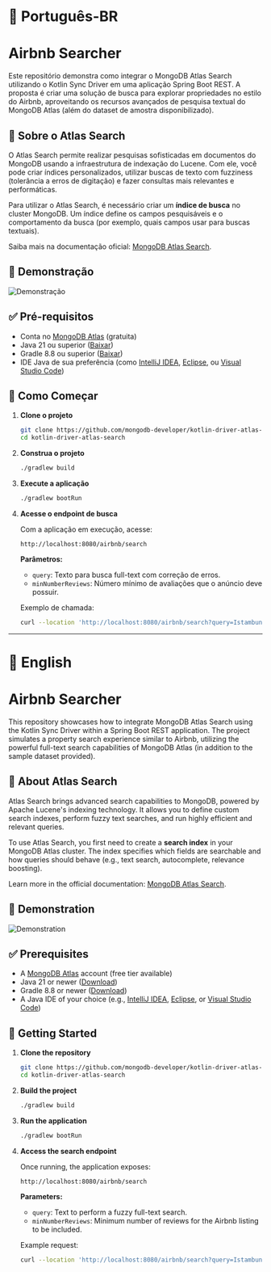 # 📄 Português-BR

# Airbnb Searcher

Este repositório demonstra como integrar o MongoDB Atlas Search utilizando o Kotlin Sync Driver em uma aplicação Spring Boot REST. A proposta é criar uma solução de busca para explorar propriedades no estilo do Airbnb, aproveitando os recursos avançados de pesquisa textual do MongoDB Atlas (além do dataset de amostra disponibilizado).

## 🔎 Sobre o Atlas Search

O Atlas Search permite realizar pesquisas sofisticadas em documentos do MongoDB usando a infraestrutura de indexação do Lucene. Com ele, você pode criar índices personalizados, utilizar buscas de texto com fuzziness (tolerância a erros de digitação) e fazer consultas mais relevantes e performáticas.

Para utilizar o Atlas Search, é necessário criar um **índice de busca** no cluster MongoDB. Um índice define os campos pesquisáveis e o comportamento da busca (por exemplo, quais campos usar para buscas textuais).

Saiba mais na documentação oficial: [MongoDB Atlas Search](https://www.mongodb.com/docs/atlas/atlas-search/).

## 🎯 Demonstração
![Demonstração](./demonstration/demonstration.gif)

## ✅ Pré-requisitos

- Conta no [MongoDB Atlas](https://www.mongodb.com/cloud/atlas) (gratuita)
- Java 21 ou superior ([Baixar](https://www.oracle.com/java/technologies/javase-downloads.html))
- Gradle 8.8 ou superior ([Baixar](https://gradle.org/install/))
- IDE Java de sua preferência (como [IntelliJ IDEA](https://www.jetbrains.com/idea/), [Eclipse](https://www.eclipse.org/), ou [Visual Studio Code](https://code.visualstudio.com/))

## 🚀 Como Começar

1. **Clone o projeto**

   ```bash
   git clone https://github.com/mongodb-developer/kotlin-driver-atlas-search.git
   cd kotlin-driver-atlas-search
   ```

2. **Construa o projeto**

   ```bash
   ./gradlew build
   ```

3. **Execute a aplicação**

   ```bash
   ./gradlew bootRun
   ```

4. **Acesse o endpoint de busca**

   Com a aplicação em execução, acesse:

   ```
   http://localhost:8080/airbnb/search
   ```

   **Parâmetros:**
   - `query`: Texto para busca full-text com correção de erros.
   - `minNumberReviews`: Número mínimo de avaliações que o anúncio deve possuir.

   Exemplo de chamada:

   ```bash
   curl --location 'http://localhost:8080/airbnb/search?query=Istambun&minNumberReviews=50'
   ```

---
# 📄 English

# Airbnb Searcher

This repository showcases how to integrate MongoDB Atlas Search using the Kotlin Sync Driver within a Spring Boot REST application. The project simulates a property search experience similar to Airbnb, utilizing the powerful full-text search capabilities of MongoDB Atlas (in addition to the sample dataset provided).

## 🔎 About Atlas Search

Atlas Search brings advanced search capabilities to MongoDB, powered by Apache Lucene's indexing technology. It allows you to define custom search indexes, perform fuzzy text searches, and run highly efficient and relevant queries.

To use Atlas Search, you first need to create a **search index** in your MongoDB Atlas cluster. The index specifies which fields are searchable and how queries should behave (e.g., text search, autocomplete, relevance boosting).

Learn more in the official documentation: [MongoDB Atlas Search](https://www.mongodb.com/docs/atlas/atlas-search/).

## 🎯 Demonstration
![Demonstration](./demonstration/demonstration.gif)

## ✅ Prerequisites

- A [MongoDB Atlas](https://www.mongodb.com/cloud/atlas) account (free tier available)
- Java 21 or newer ([Download](https://www.oracle.com/java/technologies/javase-downloads.html))
- Gradle 8.8 or newer ([Download](https://gradle.org/install/))
- A Java IDE of your choice (e.g., [IntelliJ IDEA](https://www.jetbrains.com/idea/), [Eclipse](https://www.eclipse.org/), or [Visual Studio Code](https://code.visualstudio.com/))

## 🚀 Getting Started

1. **Clone the repository**

   ```bash
   git clone https://github.com/mongodb-developer/kotlin-driver-atlas-search.git
   cd kotlin-driver-atlas-search
   ```

2. **Build the project**

   ```bash
   ./gradlew build
   ```

3. **Run the application**

   ```bash
   ./gradlew bootRun
   ```

4. **Access the search endpoint**

   Once running, the application exposes:

   ```
   http://localhost:8080/airbnb/search
   ```

   **Parameters:**
   - `query`: Text to perform a fuzzy full-text search.
   - `minNumberReviews`: Minimum number of reviews for the Airbnb listing to be included.

   Example request:

   ```bash
   curl --location 'http://localhost:8080/airbnb/search?query=Istambun&minNumberReviews=50'
   ```
